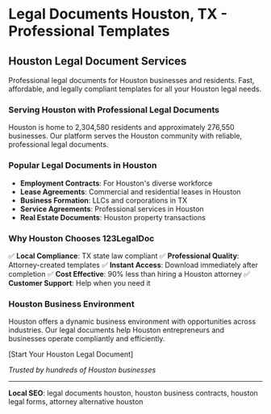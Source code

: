 # Legal Documents Houston, TX - Professional Templates

## Houston Legal Document Services

Professional legal documents for Houston businesses and residents. Fast, affordable, and legally compliant templates for all your Houston legal needs.

### Serving Houston with Professional Legal Documents

Houston is home to 2,304,580 residents and approximately 276,550 businesses. Our platform serves the Houston community with reliable, professional legal documents.

### Popular Legal Documents in Houston

- **Employment Contracts**: For Houston's diverse workforce
- **Lease Agreements**: Commercial and residential leases in Houston
- **Business Formation**: LLCs and corporations in TX
- **Service Agreements**: Professional services in Houston
- **Real Estate Documents**: Houston property transactions

### Why Houston Chooses 123LegalDoc

✅ **Local Compliance**: TX state law compliant
✅ **Professional Quality**: Attorney-created templates
✅ **Instant Access**: Download immediately after completion
✅ **Cost Effective**: 90% less than hiring a Houston attorney
✅ **Customer Support**: Help when you need it

### Houston Business Environment

Houston offers a dynamic business environment with opportunities across industries. Our legal documents help Houston entrepreneurs and businesses operate compliantly and efficiently.

[Start Your Houston Legal Document]

*Trusted by hundreds of Houston businesses*

---

**Local SEO**: legal documents houston, houston business contracts, houston legal forms, attorney alternative houston
